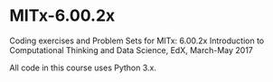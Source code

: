 # MITx-6.00.2x
Coding exercises and Problem Sets for MITx: 6.00.2x Introduction to Computational Thinking and Data Science, EdX, March-May 2017

All code in this course uses Python 3.x.
